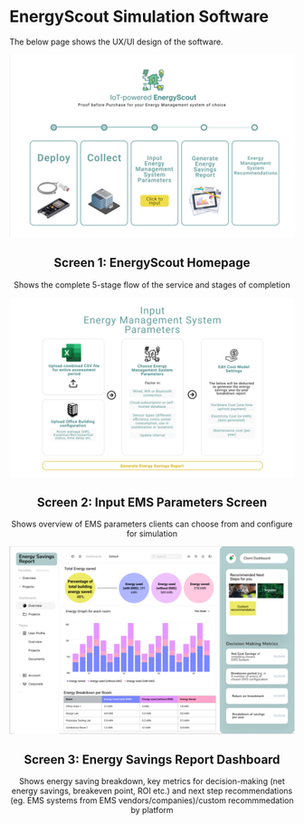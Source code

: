 # EnergyScout Simulation Software
The below page shows the UX/UI design of the software.

![alt text](../pictures/1.png)
<h2 align="center"><strong>Screen 1: EnergyScout Homepage</strong></h2>
<p align="center">Shows the complete 5-stage flow of the service and stages of completion</p>

![alt text](../pictures/2.png)
<h2 align="center"><strong>Screen 2: Input EMS Parameters Screen</strong></h2>
<p align="center">Shows overview of EMS parameters clients can choose from and configure for simulation</p>

![alt text](../pictures/3.png)
<h2 align="center"><strong>Screen 3: Energy Savings Report Dashboard</strong></h2>
<p align="center">Shows energy saving breakdown, key metrics for decision-making (net energy savings, breakeven point, ROI etc.) and next step recommendations (eg. EMS systems from EMS vendors/companies)/custom recommmedation by platform</p>
